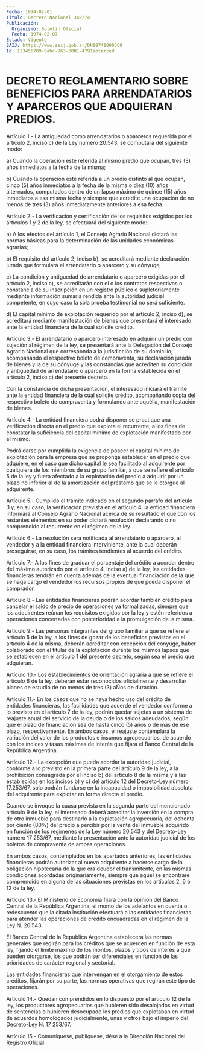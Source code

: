 ```yaml
---
Fecha: 1974-02-01
Título: Decreto Nacional 369/74
Publicación:
  Organismo: Boletín Oficial
  Fecha: 1974-02-07
Estado: Vigente
SAIJ: https://www.saij.gob.ar/DN19741000369
Id: 123456789-0abc-963-0001-4791soterced
---
```

# DECRETO REGLAMENTARIO SOBRE BENEFICIOS PARA ARRENDATARIOS Y APARCEROS QUE ADQUIERAN PREDIOS.

<a id="1"></a>
Artículo  1.-  La  antiguedad  como  arrendatarios o aparceros requerida por el artículo 2, inciso c) de la  Ley número 20.543, se computará del siguiente modo:

a)  Cuando la operación esté referida al mismo predio  que  ocupan, tres (3) años inmediatos a la fecha de la misma;

b) Cuando  la  operación  esté referida a un predio distinto al que ocupan, cinco (5) años inmediatos  a  la  fecha  de la misma o diez (10)  años  alternados,  computados  dentro de un lapso  máximo  de quince  (15)  años  inmediatos  a esa misma  fecha  y  siempre  que acredite una ocupación de no menos  de tres (3) años inmediatamente anteriores a esa fecha.

<a id="2"></a>
Artículo 2.- La verificación y certificación de los requisitos exigidos  por  los  artículos  1  y  2  de la ley, se efectuará del siguiente modo:

a)  A  los  efectos  del  artículo 1, el Consejo  Agrario  Nacional dictará las normas básicas  para  la  determinación de las unidades económicas agrarias;

b) El requisito del artículo 2, inciso  b),  se acreditará mediante declaración jurada que formulará el arrendatario  o  aparcero  y su cónyuge;

c)  La  condición  y antiguedad de arrendatario o aparcero exigidas por  el  artículo  2, inciso  c),  se  acreditarán  con  el  o  los contratos  respectivos   o  constancia  de  su  inscripción  en  un registro  público o supletoriamente  mediante  información  sumaria rendida ante  la  autoridad  judicial  competente,  en cuyo caso la sola prueba testimonial no será suficiente.

d)  El capital mínimo de explotación requerido por el  artículo  2, inciso  d),  se  acreditará  mediante  manifestación  de bienes que presentará  el  interesado  ante la entidad financiera de  la  cual solicite crédito.

<a id="3"></a>
Artículo 3.- El arrendatario o aparcero interesado en adquirir un predio  con sujeción al régimen de la ley, se presentará ante la Delegación del  Consejo  Agrario  Nacional  que  corresponda  a  la jurisdicción  de  su domicilio, acompañando el respectivo boleto de compraventa, su declaración  jurada  de bienes y la de su cónyuge y las  constancias  que  acrediten  su  condición   y  antiguedad  de arrendatario o aparcero en la forma establecida en  el  artículo 2, inciso c) del presente decreto.

Con la constancia de dicha presentación, el interesado iniciará  el trámite  ante  la  entidad  financiera de la cual solicite crédito, acompañando  copia  del  respectivo    boleto    de  compraventa  y formulando ante aquélla, manifestación de bienes.

<a id="4"></a>
Artículo 4.- La entidad financiera podrá disponer se practique una verificación  directa en el predio que explota el recurrente, a los  fines  de constatar  la  suficiencia  del  capital  mínimo  de explotación manifestado por el mismo.

Podrá darse por  cumplida  la exigencia de poseer el capital mínimo de explotación para la empresa  que  se  proponga  establecer en el predio  que  adquiere,  en  el  caso  que  dicho  capital  le   sea facilitado  al  adquirente  por  cualquiera  de  los miembros de su grupo familiar, a que se refiere el artículo 5 de  la  ley  y fuera afectado  a  la  explotación del predio a adquirir por un plazo  no inferior al de la  amortización  del  préstamo que se le otorgue al adquirente.

<a id="5"></a>
Artículo 5.- Cumplido el trámite indicado en el segundo párrafo del  artículo  3  y,  en  su  caso,  la verificación prevista en el artículo  4,  la entidad financiera informará  al  Consejo  Agrario Nacional acerca  de su resultado el que con los restantes elementos en su poder dictará  resolución  declarando  o  no  comprendido  al recurrente en el régimen de la ley.

<a id="6"></a>
Artículo  6.-  La resolución será notificada al arrendatario o aparcero, al vendedor  y  a  la  entidad  financiera interviniente, ante  la  cual  deberán  proseguirse,  en  su  caso,  los  trámites tendientes al acuerdo del crédito.

<a id="7"></a>
Artículo 7.- A los fines de graduar el porcentaje del crédito a acordar  dentro  del máximo autorizado por el artículo 4, inciso a) de la ley, las entidades  financieras  tendrán  en cuenta además de la eventual financiación de la que se haga cargo  el  vendedor  los recursos propios de que pueda disponer el comprador.

<a id="8"></a>
Artículo  8.- Las entidades financieras podrán acordar también crédito  para  cancelar  el  saldo  de  precio  de  operaciones  ya formalizadas, siempre  que  los  adquirentes  reúnan los requisitos exigidos  por  la  ley y estén referidos a operaciones  concertadas con posterioridad a la promulgación de la misma.

<a id="9"></a>
Artículo 9.- Las personas integrantes del grupo familiar a que se refiere  el  artículo  5  de la ley, a los fines de gozar de los beneficios  previstos  en  el  artículo  4  de  la  misma,  deberán acreditar  con  excepción  del cónyuge,  haber  colaborado  con  el titular  de  la  explotación  durante  los  mismos  lapsos  que  se establecen en el artículo 1 del  presente  decreto,  según  sea  el predio que adquieran.

<a id="10"></a>
Artículo 10.- Los establecimientos de orientación agraria a que se refiere  el  artículo  6  de  la  ley, deberán estar reconocidos oficialmente y desarrollar planes de estudio  de  no  menos de tres (3) aÑos de duración.

<a id="11"></a>
Artículo 11.- En los casos que no se haya hecho uso del crédito de entidades  financieras,  las facilidades que acuerde el vendedor conforme a lo previsto en el  artículo  7  de la ley, podrán quedar sujetas a un sistema de reajuste anual del servicio  de  la deuda o de los saldos adeudados, según que el plazo de financiación  sea de hasta  cinco  (5)  años  o de más de ese plazo, respectivamente. En ambos casos, el reajuste contemplará  la variación del valor de los productos e insumos agropecuarios, de acuerdo  con  los  índices  y tasas  máximas  de  interés  que  fijará  el  Banco  Central  de la República Argentina.

<a id="12"></a>
Artículo  12.-  La  excepción  que  pueda acordar la autoridad judicial, conforme a lo previsto en la primera  parte  del artículo 9  de  la  ley,  a  la prohibición consagrada por el inciso b)  del artículo 8 de la misma  y a las establecidas en los incisos b) y c) del  artículo  12 del Decreto-Ley  número  17.253/67,  sólo  podrán fundarse en la incapacidad  o imposibilidad absoluta del adquirente para explotar en forma directa el predio.

Cuando  se  invoque  la causa prevista  en  la  segunda  parte  del mencionado artículo 9  de la ley, el interesado deberá acreditar la inversión  en la compra de  otro  inmueble  para  destinarlo  a  la explotación  agropecuaria,  del ochenta por ciento (80%) del precio a percibir por la venta del inmueble  adquirido  en  función de los regímenes  de  la  Ley  número  20.543 y del Decreto-Ley número  17 253/67, mediante la presentación  ante la autoridad judicial de los boletos de compraventa de ambas operaciones.

En  ambos  casos,  contemplados en los  apartados  anteriores,  las entidades  financieras  podrán  autorizar  al  nuevo  adquirente  a hacerse cargo  de la obligación hipotecaria de la que era deudor el transmitente, en  las mismas condiciones acordadas originariamente, siempre  que aquél se  encontrare  comprendido  en  alguna  de  las situaciones  previstas  en  los  artículos  2,  6  ó  12 de la ley.

<a id="13"></a>
Artículo  13.- El Ministerio de Economía fijará con la opinión del Banco Central  de  la  República  Argentina,  el  monto  de los adelantos  en  cuenta  o  redescuento  que  la  citada  institución efectuará  a las entidades financieras para atender las operaciones de crédito encuadradas  en  el  régimen  de  la Ley N. 20.543.

El Banco Central de la República Argentina establecerá  las  normas generales  que regirán para los créditos que se acuerden en función de esta ley,  fijando  el  límite  máximo  de  los montos, plazos y tipos  de  interés  a  que  pueden  otorgarse, los que  podrán  ser diferenciales en función de las prioridades  de carácter regional y sectorial.

Las  entidades  financieras que intervengan en el  otorgamiento  de estos créditos, fijarán  por  su  parte,  las normas operativas que regirán este tipo de operaciones.

<a id="14"></a>
Artículo  14.-  Quedan  comprendidos  en  lo  dispuesto por el artículo 12 de la ley, los productores agropecuarios  que  hubieren sido desalojados en virtud de sentencias o hubieren desocupado  los predios    que    explotaban  en  virtud  de  acuerdos  homologados judicialmente, unas  y  otros bajo el imperio del Decreto-Ley N. 17 253/67.

<a id="15"></a>
Artículo  15.-  Comuníquese,  publíquese,  dése a la Dirección Nacional del Registro Oficial.